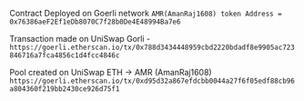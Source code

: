 Contract Deployed on Goerli network
`AMR(AmanRaj1608) token Address = 0x76386aeF2Ef1eDb8070C7f28b0De4E48994Ba7e6`


Transaction made on UniSwap Gorli - 
`https://goerli.etherscan.io/tx/0x788d3434448959cbd2220bdadf8e9905ac723846716a7fca4856c1d4fcc4846c`


Pool created on UniSwap ETH -> AMR (AmanRaj1608)
`https://goerli.etherscan.io/tx/0xd95d32a867efdcbb0044a27f6f05edf88cb96a804360f219bb2430ce926d75f1`